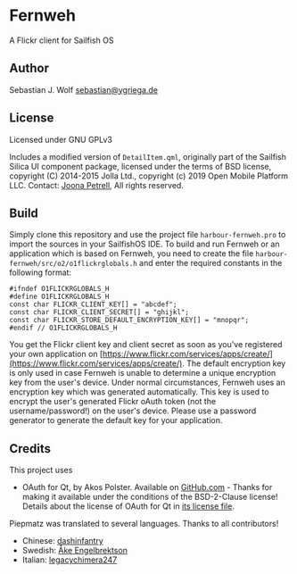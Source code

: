# Fernweh
A Flickr client for Sailfish OS

## Author
Sebastian J. Wolf [sebastian@ygriega.de](mailto:sebastian@ygriega.de)

## License
Licensed under GNU GPLv3

Includes a modified version of `DetailItem.qml`, originally part of the Sailfish Silica UI component package, licensed under the terms of BSD license, copyright (C) 2014-2015 Jolla Ltd., copyright (c) 2019 Open Mobile Platform LLC. Contact: [Joona Petrell](mailto:joona.petrell@jollamobile.com), All rights reserved.

## Build
Simply clone this repository and use the project file `harbour-fernweh.pro` to import the sources in your SailfishOS IDE. To build and run Fernweh or an application which is based on Fernweh, you need to create the file `harbour-fernweh/src/o2/o1flickrglobals.h` and enter the required constants in the following format:
```
#ifndef O1FLICKRGLOBALS_H
#define O1FLICKRGLOBALS_H
const char FLICKR_CLIENT_KEY[] = "abcdef";
const char FLICKR_CLIENT_SECRET[] = "ghijkl";
const char FLICKR_STORE_DEFAULT_ENCRYPTION_KEY[] = "mnopqr";
#endif // O1FLICKRGLOBALS_H
```

You get the Flickr client key and client secret as soon as you've registered your own application on [https://www.flickr.com/services/apps/create/](https://www.flickr.com/services/apps/create/). The default encryption key is only used in case Fernweh is unable to determine a unique encryption key from the user's device. Under normal circumstances, Fernweh uses an encryption key which was generated automatically. This key is used to encrypt the user's generated Flickr oAuth token (not the username/password!) on the user's device. Please use a password generator to generate the default key for your application.

## Credits
This project uses
- OAuth for Qt, by Akos Polster. Available on [GitHub.com](https://github.com/pipacs/o2) - Thanks for making it available under the conditions of the BSD-2-Clause license! Details about the license of OAuth for Qt in [its license file](src/o2/LICENSE).

Piepmatz was translated to several languages. Thanks to all contributors!
- Chinese: [dashinfantry](https://github.com/dashinfantry)
- Swedish: [Åke Engelbrektson](https://github.com/eson57)
- Italian: [legacychimera247](https://github.com/legacychimera247)
